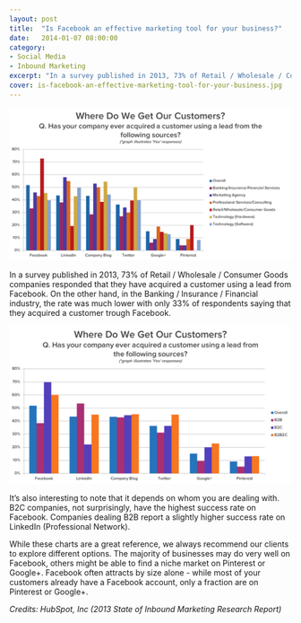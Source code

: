 ```yaml
---
layout: post
title:  "Is Facebook an effective marketing tool for your business?"
date:   2014-01-07 08:00:00
category:
- Social Media
- Inbound Marketing
excerpt: "In a survey published in 2013, 73% of Retail / Wholesale / Consumer Goods companies responded that they have acquired a customer using a lead from Facebook."
cover: is-facebook-an-effective-marketing-tool-for-your-business.jpg
---
```


![Where do we get our customers?](/assets/images/archive/blog/is-facebook-an-effective-marketing-tool-for-your-business-01.png)

In a survey published in 2013, 73% of Retail / Wholesale / Consumer Goods companies responded that they have acquired a customer using a lead from Facebook. On the other hand, in the Banking / Insurance / Financial industry, the rate was much lower with only 33% of respondents saying that they acquired a customer trough Facebook.

![Where do we get our customers?](/assets/images/archive/blog/is-facebook-an-effective-marketing-tool-for-your-business-02.png)

It’s also interesting to note that it depends on whom you are dealing with. B2C companies, not surprisingly, have the highest success rate on Facebook. Companies dealing B2B report a slightly higher success rate on LinkedIn (Professional Network).

While these charts are a great reference, we always recommend our clients to explore different options. The majority of businesses may do very well on Facebook, others might be able to find a niche market on Pinterest or Google+. Facebook often attracts by size alone - while most of your customers already have a Facebook account, only a fraction are on Pinterest or Google+.

_Credits: HubSpot, Inc (2013 State of Inbound Marketing Research Report)_
